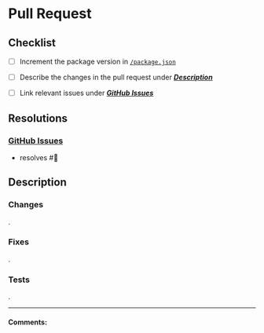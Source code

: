 # Pull Request

## Checklist

- [ ] Increment the package version in [`/package.json`](https://github.com/rahil-p/connect-redis-session/tree/master/package.json)

- [ ] Describe the changes in the pull request under [***Description***](#description)

- [ ] Link relevant issues under [***GitHub Issues***](#github-issues)

## Resolutions

### [GitHub Issues](https://github.com/rahil-p/connect-redis-session/issues)

- resolves #:see_no_evil:

## Description
<!-- describe this pull request's changes in the applicable categories below -->

### Changes
<!-- general improvements, cleanup, feature additions, etc. -->
<!-- - <commit_sha> -->
<!--   - <description> -->
.

### Fixes
<!-- bug fixes -->
.

### Tests
<!-- tests added for new changes, modifications to earlier tests -->
.

---

#### Comments:
